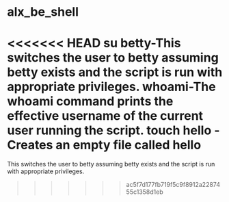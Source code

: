 # alx_be_shell
<<<<<<< HEAD
su betty-This switches the user to betty assuming betty exists and the script is run with appropriate privileges.
whoami-The whoami command prints the effective username of the current user running the script.
touch hello -Creates an empty file called hello
=======
This switches the user to betty assuming betty exists and the script is run with appropriate privileges.
>>>>>>> ac5f7d177fb719f5c9f8912a2287455c1358d1eb
